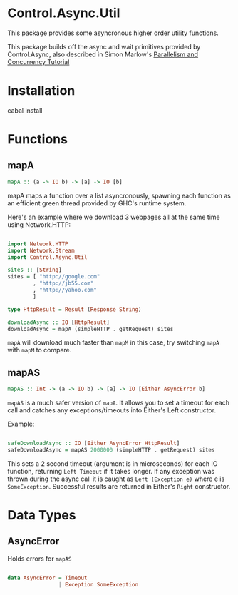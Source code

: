 
# Control.Async.Util

This package provides some asyncronous higher order utility functions.

This package builds off the async and wait primitives provided by Control.Async,
also described in Simon Marlow's [Parallelism and Concurrency
Tutorial](http://community.haskell.org/~simonmar/par-tutorial.pdf)

# Installation

cabal install

# Functions

## mapA

```haskell
mapA :: (a -> IO b) -> [a] -> IO [b]
```

mapA maps a function over a list asyncronously, spawning each function as an
efficient green thread provided by GHC's runtime system.

Here's an example where we download 3 webpages all at the same time using
Network.HTTP:

```haskell

import Network.HTTP
import Network.Stream
import Control.Async.Util

sites :: [String]
sites = [ "http://google.com"
        , "http://jb55.com"
        , "http://yahoo.com"
        ]

type HttpResult = Result (Response String)

downloadAsync :: IO [HttpResult]
downloadAsync = mapA (simpleHTTP . getRequest) sites

```

`mapA` will download much faster than `mapM` in this case, try switching `mapA`
with `mapM` to compare.

## mapAS

```haskell
mapAS :: Int -> (a -> IO b) -> [a] -> IO [Either AsyncError b]
```

`mapAS` is a much safer version of `mapA`. It allows you to set a timeout for
each call and catches any exceptions/timeouts into Either's Left constructor.

Example:

```haskell

safeDownloadAsync :: IO [Either AsyncError HttpResult]
safeDownloadAsync = mapAS 2000000 (simpleHTTP . getRequest) sites

```

This sets a 2 second timeout (argument is in microseconds) for each IO function,
returning `Left Timeout` if it takes longer. If any exception was thrown during
the async call it is caught as `Left (Exception e)` where e is `SomeException`.
Successful results are returned in Either's `Right` constructor.

# Data Types

## AsyncError

Holds errors for `mapAS`

```haskell

data AsyncError = Timeout
                | Exception SomeException

```
